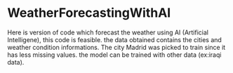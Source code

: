# WeatherForecastingWithAI

Here is version of code which forecast the weather using AI (Artificial Intelligene), this code is feasible. the data obtained contains the cities and weather condition informations. The city Madrid was picked to train since it has less missing values. the model can be trained with other data (ex:iraqi data).

